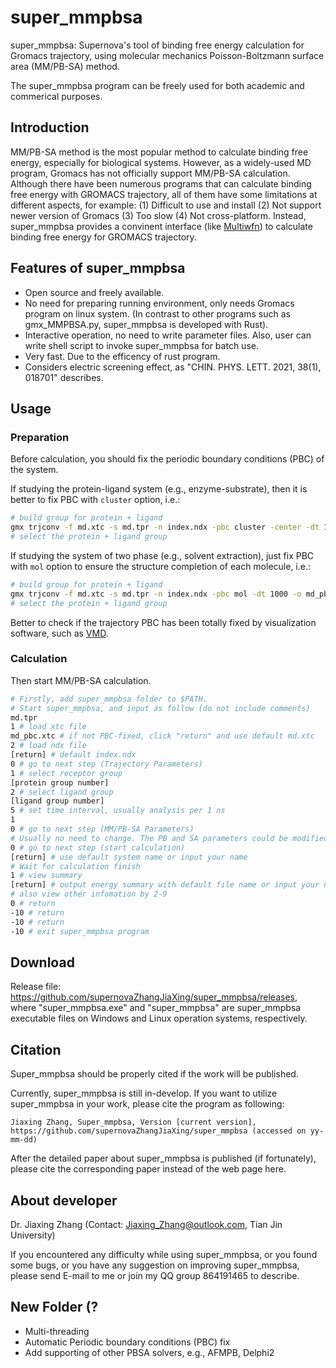 # super_mmpbsa
super_mmpbsa: Supernova's tool of binding free energy calculation for Gromacs trajectory, using molecular mechanics Poisson-Boltzmann surface area (MM/PB-SA) method.

The super_mmpbsa program can be freely used for both academic and commerical purposes.

## Introduction

MM/PB-SA method is the most popular method to calculate binding free energy, especially for biological systems. However, as a widely-used MD program, Gromacs has not officially support MM/PB-SA calculation. Although there have been numerous programs that can calculate binding free energy with GROMACS trajectory, all of them have some limitations at different aspects, for example: (1) Difficult to use and install (2) Not support newer version of Gromacs (3) Too slow (4) Not cross-platform. Instead, super_mmpbsa provides a convinent interface (like [Multiwfn](http://sobereva.com/multiwfn/)) to calculate binding free energy for GROMACS trajectory. 

## Features of super_mmpbsa

- Open source and freely available.
- No need for preparing running environment, only needs Gromacs program on linux system. (In contrast to other programs such as gmx_MMPBSA.py, super_mmpbsa is developed with Rust).
- Interactive operation, no need to write parameter files. Also, user can write shell script to invoke super_mmpbsa for batch use.
- Very fast. Due to the efficency of rust program.
- Considers electric screening effect, as "CHIN. PHYS. LETT. 2021, 38(1), 018701" describes.

## Usage

### Preparation

Before calculation, you should fix the periodic boundary conditions (PBC) of the system.

If studying the protein-ligand system (e.g., enzyme-substrate), then it is better to fix PBC with `cluster` option, i.e.:

```bash
# build group for protein + ligand
gmx trjconv -f md.xtc -s md.tpr -n index.ndx -pbc cluster -center -dt 1000 -o md_pbc.xtc
# select the protein + ligand group
```

If studying the system of two phase (e.g., solvent extraction), just fix PBC with `mol` option to ensure the structure completion of each molecule, i.e.:

```bash
# build group for protein + ligand
gmx trjconv -f md.xtc -s md.tpr -n index.ndx -pbc mol -dt 1000 -o md_pbc.xtc
# select the protein + ligand group
```

Better to check if the trajectory PBC has been totally fixed by visualization software, such as [VMD](http://www.ks.uiuc.edu/Research/vmd/).

### Calculation

Then start MM/PB-SA calculation.

``` bash
# Firstly, add super_mmpbsa folder to $PATH.
# Start super_mmpbsa, and input as follow (do not include comments)
md.tpr
1 # load xtc file
md_pbc.xtc # if not PBC-fixed, click "return" and use default md.xtc
2 # load ndx file
[return] # default index.ndx
0 # go to next step (Trajectory Parameters)
1 # select receptor group
[protein group number]
2 # select ligand group
[ligand group number]
5 # set time interval, usually analysis per 1 ns
1
0 # go to next step (MM/PB-SA Parameters)
# Usually no need to change. The PB and SA parameters could be modified by 8 and 9
0 # go to next step (start calculation)
[return] # use default system name or input your name
# Wait for calculation finish
1 # view summary
[return] # output energy summary with default file name or input your name
# also view other infomation by 2-9
0 # return
-10 # return
-10 # return
-10 # exit super_mmpbsa program
```

## Download
Release file: https://github.com/supernovaZhangJiaXing/super_mmpbsa/releases, where "super_mmpbsa.exe" and "super_mmpbsa" are super_mmpbsa executable files on Windows and Linux operation systems, respectively.

## Citation
Super_mmpbsa should be properly cited if the work will be published. 

Currently, super_mmpbsa is still in-develop. If you want to utilize super_mmpbsa in your work, please cite the program as following:

```
Jiaxing Zhang, Super_mmpbsa, Version [current version], https://github.com/supernovaZhangJiaXing/super_mmpbsa (accessed on yy-mm-dd)
```

After the detailed paper about super_mmpbsa is published (if fortunately), please cite the corresponding paper instead of the web page here.

## About developer
Dr. Jiaxing Zhang (Contact: Jiaxing_Zhang@outlook.com, Tian Jin University)

If you encountered any difficulty while using super_mmpbsa, or you found some bugs, or you have any suggestion on improving super_mmpbsa, please send E-mail to me or join my QQ group 864191465 to describe.

## New Folder (?
- Multi-threading
- Automatic Periodic boundary conditions (PBC) fix
- Add supporting of other PBSA solvers, e.g., AFMPB, Delphi2

